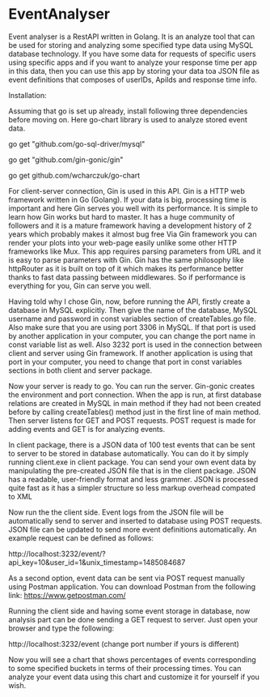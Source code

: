 # EventAnalyser
Event analyser is a RestAPI written in Golang. It is an analyze tool that can be used
for storing and analyzing some specified type data using MySQL database technology.
If you have some data for requests of specific users using specific apps and if you 
want to analyze your response time per app in this data, then you can use this app
by storing your data toa JSON file as event definitions that composes of userIDs,
ApiIds and response time info.

Installation:

Assuming that go is set up already, install following three dependencies
before moving on. Here go-chart library is used to analyze stored event data.

go get "github.com/go-sql-driver/mysql"

go get "github.com/gin-gonic/gin"

go get github.com/wcharczuk/go-chart



For client-server connection, Gin is used in this API. Gin is a HTTP web
framework written in Go (Golang). If your data is big, processing time is
important and here Gin serves you well with its performance. It is simple 
to learn how Gin works but hard to master. It has a huge community of 
followers and it is a mature framework having a development history of 2 years
which probably makes it almost bug free Via Gin framework you can render
your plots into your web-page easily unlike some other HTTP frameworks like Mux.
This app requires parsing parameters from URL and it is easy to parse parameters
with Gin. Gin has the same philosophy like httpRouter as it is built on top of 
it which makes its performance better thanks to fast data passing between middlewares.
So if performance is everything for you, Gin can serve you well.

Having told why I chose Gin, now, before running the API, firstly create a database
in MySQL explicitly. Then give the name of the database, MySQL username and password
in  const variables section of createTables.go file. Also make sure that you are using
port 3306 in MySQL. If that port is used by another application in your computer, you
can change the port name in const variable list as well. Also 3232 port is used in the
connection between client and server using Gin framework. If another application is
using that port in your computer, you need to change that port in const variables 
sections in both client and server package.

Now your server is ready to go.
You can run the server. Gin-gonic creates the environment and port connection. When
the app is run, at first database relations are created in MySQL in main method if
they had not been created before by calling createTables() method just in the first
line of main method. Then server listens for GET and POST requests. POST request is
made for adding events and GET is for analyzing events.

In client package, there is a JSON data of 100 test events that can be sent to
server to be stored in database automatically. You can do it by simply running 
client.exe in client package. You can send your own event data by manipulating 
the pre-created JSON file that is in the client package. JSON has a readable,
user-friendly format and less grammer. JSON is processed quite fast as it has 
a simpler structure so less markup overhead compated to XML 


Now run the the client side. Event logs from
the JSON file will be automatically send to server and inserted to database using
POST requests. JSON file can be updated to send more event definitions automatically.
An example request can be defined as follows:

http://localhost:3232/event/?api_key=10&user_id=1&unix_timestamp=1485084687

As a second option, event data can be sent via POST request manually using Postman
application. You can download Postman from the following link:
https://www.getpostman.com/


Running the client side and having some event storage in database, now analysis part 
can be done sending a GET request to server. Just open your browser and type the
following:

http://localhost:3232/event (change port number if yours is different)

Now you will see a chart that shows percentages of events corresponding to some specified
buckets in terms of their processing times. You can analyze your event data using this
chart and customize it for yourself if you wish.








